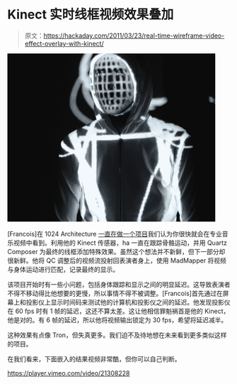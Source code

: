 # Kinect 实时线框视频效果叠加

> 原文：<https://hackaday.com/2011/03/23/real-time-wireframe-video-effect-overlay-with-kinect/>

![linedance](img/11f89842d0bc4b3b266564cefad4a4f4.png "linedance")

[Francois]在 1024 Architecture [一直在做一个项目](http://1024d.wordpress.com/2011/03/21/make-the-line-dance-video)我们认为你很快就会在专业音乐视频中看到。利用他的 Kinect 传感器，ha 一直在跟踪骨骼运动，并用 Quartz Composer 为最终的线框添加特殊效果。虽然这个想法并不新鲜，但下一部分却很新鲜。他将 QC 调整后的视频流投射回表演者身上，使用 MadMapper 将视频与身体运动进行匹配，记录最终的显示。

该项目开始时有一些小问题，包括身体跟踪和显示之间的明显延迟。这导致表演者不得不移动得比他想要的更慢，所以事情不得不被调整。[Francois]首先通过在屏幕上和投影仪上显示时间码来测试他的计算机和投影仪之间的延迟。他发现投影仪在 60 fps 时有 1 帧的延迟，这还不算太差。这让他相信罪魁祸首是他的 Kinect，他是对的。有 6 帧的延迟，所以他将视频输出锁定为 30 fps，希望将延迟减半。

这种效果有点像 Tron，但失真更多。我们迫不及待地想在未来看到更多类似这样的项目。

在我们看来，下面嵌入的结果视频非常酷，但你可以自己判断。

<https://player.vimeo.com/video/21308228>

</div> </body> </html>